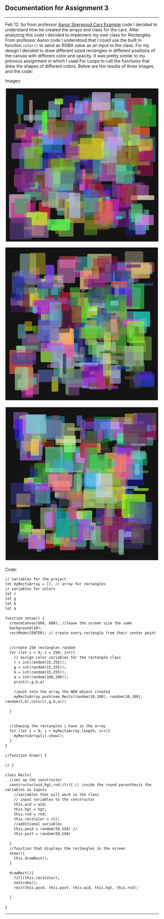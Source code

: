 ## Documentation for Assignment 3
---
Feb 12:
So from professor [Aaron Sherwood Cars Example](https://editor.p5js.org/aaronsherwood/sketches/JO7e1p6aDr) code I decided to understand how he created the arrays and class for the cars. After analyzing this code I decided to implement my own class for Rectangles. From professor Aaron code I understood that I could use the built in function `color()` to send an RGBA value as an input to the class. For my design I decided to draw different sized rectangles in different positions of the canvas with different color and opacity. It was pretty similar to my previous assignment in which I used For Loops to call the functions that drew the shapes of different colors. Below are the results of three images, and the code:

Images: 

![assignment3Draft-01](assignment3Draft-01.jpg)

![assignment3Draft-02](assignment3Draft-02.jpg)

![assignment3Draft-03](assignment3Draft-03.jpg)

Code: 

````
// variables for the project
let myRectsArray = []; // array for rectangles
// variables for colors
let r
let g
let b
let a 

function setup() {
  createCanvas(600, 600); //leave the screen size the same
  background(20);
  rectMode(CENTER); // create every rectangle from their center point

  
  //create 250 rectangles random
  for (let i = 0; i < 250; i++){
    // assign color variables for the rectangle class
    r = int(random(15,255));
    g = int(random(15,255));
    b = int(random(15,255));
    a = int(random(100,200));
    print(r,g,b,a)
    
    //push into the array the NEW object created
    myRectsArray.push(new Rects(random(10,100), random(10,100), random(2,6),color(r,g,b,a)))
    
  }

  
  //showing the rectangles i have in the array
  for (let i = 0; i < myRectsArray.length; i++){
    myRectsArray[i].show();
  }
}

//function draw() {

// }

class Rects{
  //set up the constructor
  constructor(wid,hgt,rnd,clr){ // inside the round parenthesis the variables as inputs
    //variables that will work in the class
    // input variables to the constructor
    this.wid = wid; 
    this.hgt = hgt;
    this.rnd = rnd;
    this.rectColor = clr;
    //additional variables
    this.posX = random(50,550) // 
    this.posY = random(50,550)
    
  }
  //function that displays the rectangles in the screen
  show(){
    this.drawRect();
  }
  
  drawRect(){
    fill(this.rectColor);
    noStroke();
    rect(this.posX, this.posY, this.wid, this.hgt, this.rnd);
    
  }
   
}

````

---
